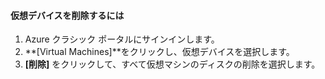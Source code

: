 #### <a name="to-delete-a-virtual-device"></a>仮想デバイスを削除するには

1. Azure クラシック ポータルにサインインします。
2. **[Virtual Machines]**をクリックし、仮想デバイスを選択します。
3. **[削除]** をクリックして、すべて仮想マシンのディスクの削除を選択します。

